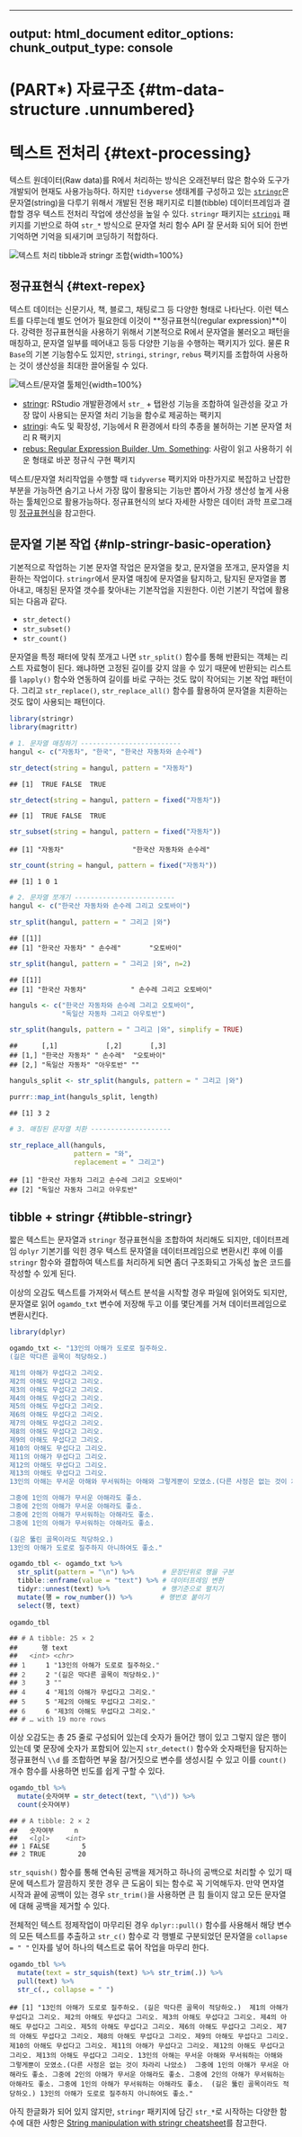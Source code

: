 
---
output: html_document
editor_options: 
  chunk_output_type: console
---



# (PART\*) 자료구조 {#tm-data-structure .unnumbered}

# 텍스트 전처리  {#text-processing}

텍스트 원데이터(Raw data)를 R에서 처리하는 방식은 오래전부터 많은 함수와 도구가
개발되어 현재도 사용가능하다. 하지만 `tidyverse` 생태계를 구성하고 있는 
[`stringr`](https://stringr.tidyverse.org/)은 문자열(string)을 
다루기 위해서 개발된 전용 패키지로 티블(tibble) 데이터프레임과 결합할 경우
텍스트 전처리 작업에 생산성을 높일 수 있다. `stringr` 패키지는 [`stringi`](https://cran.r-project.org/web/packages/stringi/index.html) 패키지를 
기반으로 하여 `str_*` 방식으로 문자열 처리 함수 API 잘 문서화 되어 되어 
한번 기억하면 기억을 되새기며 코딩하기 적합하다.

![텍스트 처리 `tibble`과 `stringr` 조합](images/text-manipulatin.png){width=100%}

## 정규표현식 {#text-repex}

텍스트 데이터는 신문기사, 책, 블로그, 채팅로그 등 다양한 형태로 나타난다. 이런 텍스트를 다루는데 별도 언어가 필요한데 
이것이 **정규표현식(regular expression)**이다. 강력한 정규표현식을 사용하기 위해서 기본적으로 R에서 문자열을 불러오고 패턴을 매칭하고,
문자열 일부를 떼어내고 등등 다양한 기능을 수행하는 팩키지가 있다. 물론 R `Base`의 기본 기능함수도 있지만, `stringi`, `stringr`, `rebus` 팩키지를 조합하여 
사용하는 것이 생산성을 최대한 끌어올릴 수 있다.


![텍스트/문자열 툴체인](images/stringr-regex.png){width=100%}


- [stringr](https://github.com/tidyverse/stringr): RStudio 개발환경에서 `str_` + 탭완성 기능을 조합하여 일관성을 갖고 가장 많이 사용되는 문자열 처리 기능을 함수로 제공하는 팩키지
- [stringi](https://github.com/gagolews/stringi): 속도 및 확장성, 기능에서 R 환경에서 타의 추종을 불허하는 기본 문자열 처리 R 팩키지
- [rebus: Regular Expression Builder, Um, Something](https://github.com/richierocks/rebus): 사람이 읽고 사용하기 쉬운 형태로 바꾼 정규식 구현 팩키지


텍스트/문자열 처리작업을 수행할 때 `tidyverse` 팩키지와 마찬가지로 복잡하고 난잡한 부분을 가능하면 숨기고 나서 
가장 많이 활용되는 기능만 뽑아서 가장 생산성 높게 사용하는 툴체인으로 활용가능하다.
정규표현식의 보다 자세한 사항은 데이터 과학 프로그래밍 [정규표현식](https://r2bit.com/book_programming/regex.html)을 참고한다.

## 문자열 기본 작업 {#nlp-stringr-basic-operation}

기본적으로 작업하는 기본 문자열 작업은 문자열을 찾고, 문자열을 쪼개고, 문자열을 치환하는 작업이다.
`stringr`에서 문자열 매칭에 문자열을 탐지하고, 탐지된 문자열을 뽑아내고, 매칭된 문자열 갯수를 찾아내는 기본작업을 지원한다.
이런 기본기 작업에 활용되는 다음과 같다.

- `str_detect()`
- `str_subset()`
- `str_count()`

문자열을 특정 패터에 맞춰 쪼개고 나면 `str_split()` 함수를 통해 반환되는 객체는 리스트 자료형이 된다. 왜냐하면 고정된 길이를 갖지 않을 수 있기 때문에
반환되는 리스트를 `lapply()` 함수와 연동하여 길이를 바로 구하는 것도 많이 작어되는 기본 작업 패턴이다. 
그리고 `str_replace()`, `str_replace_all()` 함수를 활용하여 문자열을 치환하는 것도 많이 사용되는 패턴이다.


```r
library(stringr)
library(magrittr)

# 1. 문자열 매칭하기 -------------------------
hangul <- c("자동차", "한국", "한국산 자동차와 손수레")

str_detect(string = hangul, pattern = "자동차")
```

<pre class="r-output"><code>## [1]  TRUE FALSE  TRUE
</code></pre>

```r
str_detect(string = hangul, pattern = fixed("자동차"))
```

<pre class="r-output"><code>## [1]  TRUE FALSE  TRUE
</code></pre>

```r
str_subset(string = hangul, pattern = fixed("자동차"))
```

<pre class="r-output"><code>## [1] "자동차"                 "한국산 자동차와 손수레"
</code></pre>

```r
str_count(string = hangul, pattern = fixed("자동차"))
```

<pre class="r-output"><code>## [1] 1 0 1
</code></pre>

```r
# 2. 문자열 쪼개기 -------------------------
hangul <- c("한국산 자동차와 손수레 그리고 오토바이")

str_split(hangul, pattern = " 그리고 |와")
```

<pre class="r-output"><code>## [[1]]
## [1] "한국산 자동차" " 손수레"       "오토바이"
</code></pre>

```r
str_split(hangul, pattern = " 그리고 |와", n=2)
```

<pre class="r-output"><code>## [[1]]
## [1] "한국산 자동차"           " 손수레 그리고 오토바이"
</code></pre>

```r
hanguls <- c("한국산 자동차와 손수레 그리고 오토바이",
             "독일산 자동차 그리고 아우토반")

str_split(hanguls, pattern = " 그리고 |와", simplify = TRUE)
```

<pre class="r-output"><code>##      [,1]            [,2]       [,3]      
## [1,] "한국산 자동차" " 손수레"  "오토바이"
## [2,] "독일산 자동차" "아우토반" ""
</code></pre>

```r
hanguls_split <- str_split(hanguls, pattern = " 그리고 |와")

purrr::map_int(hanguls_split, length)
```

<pre class="r-output"><code>## [1] 3 2
</code></pre>

```r
# 3. 매칭된 문자열 치환 --------------------

str_replace_all(hanguls,
                pattern = "와",
                replacement = " 그리고")
```

<pre class="r-output"><code>## [1] "한국산 자동차 그리고 손수레 그리고 오토바이"
## [2] "독일산 자동차 그리고 아우토반"
</code></pre>

## tibble + stringr {#tibble-stringr}

짧은 텍스트는 문자열과 `stringr` 정규표현식을 조합하여 처리해도 되지만,
데이터프레임 `dplyr` 기본기를 익힌 경우 텍스트 문자열을 데이터프레임으로 
변환시킨 후에 이를 `stringr` 함수와 결합하여 텍스트를 처리하게 되면 
좀더 구조화되고 가독성 높은 코드를 작성할 수 있게 된다.

이상의 오감도 텍스트를 가져와서 텍스트 분석을 시작할 경우 파일에 읽어와도 되지만,
문자열로 읽어 `ogamdo_txt` 변수에 저장해 두고 이를 몇단계를 거쳐 데이터프레임으로 
변환시킨다.


```r
library(dplyr)

ogamdo_txt <- "13인의 아해가 도로로 질주하오.
(길은 막다른 골목이 적당하오.)

제1의 아해가 무섭다고 그리오.
제2의 아해도 무섭다고 그리오.
제3의 아해도 무섭다고 그리오.
제4의 아해도 무섭다고 그리오.
제5의 아해도 무섭다고 그리오.
제6의 아해도 무섭다고 그리오.
제7의 아해도 무섭다고 그리오.
제8의 아해도 무섭다고 그리오.
제9의 아해도 무섭다고 그리오.
제10의 아해도 무섭다고 그리오.
제11의 아해가 무섭다고 그리오.
제12의 아해도 무섭다고 그리오.
제13의 아해도 무섭다고 그리오.
13인의 아해는 무서운 아해와 무서워하는 아해와 그렇게뿐이 모였소.(다른 사정은 없는 것이 차라리 나았소)

그중에 1인의 아해가 무서운 아해라도 좋소.
그중에 2인의 아해가 무서운 아해라도 좋소.
그중에 2인의 아해가 무서워하는 아해라도 좋소.
그중에 1인의 아해가 무서워하는 아해라도 좋소.

(길은 뚫린 골목이라도 적당하오.)
13인의 아해가 도로로 질주하지 아니하여도 좋소."

ogamdo_tbl <- ogamdo_txt %>% 
  str_split(pattern = "\n") %>%       # 문장단위로 행을 구분
  tibble::enframe(value = "text") %>% # 데이터프레임 변환
  tidyr::unnest(text) %>%             # 행기준으로 펼치기
  mutate(행 = row_number()) %>%       # 행번호 붙이기
  select(행, text)
  
ogamdo_tbl
```

<pre class="r-output"><code>## <span style='color: #555555;'># A tibble: 25 × 2</span>
##      행 text                            
##   <span style='color: #555555; font-style: italic;'>&lt;int&gt;</span> <span style='color: #555555; font-style: italic;'>&lt;chr&gt;</span>                           
## <span style='color: #555555;'>1</span>     1 <span style='color: #555555;'>"</span>13인의 아해가 도로로 질주하오.<span style='color: #555555;'>"</span>
## <span style='color: #555555;'>2</span>     2 <span style='color: #555555;'>"</span>(길은 막다른 골목이 적당하오.)<span style='color: #555555;'>"</span>
## <span style='color: #555555;'>3</span>     3 <span style='color: #555555;'>""</span>                              
## <span style='color: #555555;'>4</span>     4 <span style='color: #555555;'>"</span>제1의 아해가 무섭다고 그리오.<span style='color: #555555;'>"</span> 
## <span style='color: #555555;'>5</span>     5 <span style='color: #555555;'>"</span>제2의 아해도 무섭다고 그리오.<span style='color: #555555;'>"</span> 
## <span style='color: #555555;'>6</span>     6 <span style='color: #555555;'>"</span>제3의 아해도 무섭다고 그리오.<span style='color: #555555;'>"</span> 
## <span style='color: #555555;'># … with 19 more rows</span>
</code></pre>


이상 오감도는 총 25 줄로 구성되어 있는데 숫자가 들어간 행이 있고 그렇지 않은 행이 있는데
몇 문장에 숫자가 포함되어 있는지 `str_detect()` 함수와 숫자패턴을 탐지하는 정규표현식
`\\d` 를 조합하면 부울 참/거짓으로 변수를 생성시킬 수 있고 이를 `count()` 개수 함수를 
사용하면 빈도를 쉽게 구할 수 있다.


```r
ogamdo_tbl %>% 
  mutate(숫자여부 = str_detect(text, "\\d")) %>% 
  count(숫자여부)
```

<pre class="r-output"><code>## <span style='color: #555555;'># A tibble: 2 × 2</span>
##   숫자여부     n
##   <span style='color: #555555; font-style: italic;'>&lt;lgl&gt;</span>    <span style='color: #555555; font-style: italic;'>&lt;int&gt;</span>
## <span style='color: #555555;'>1</span> FALSE        5
## <span style='color: #555555;'>2</span> TRUE        20
</code></pre>

`str_squish()` 함수를 통해 연속된 공백을 제거하고 하나의 공백으로 처리할 수 
있기 때문에 텍스트가 깔끔하지 못한 경우 큰 도움이 되는 함수로 꼭 기억해두자.
만약 면자열 시작과 끝에 공백이 있는 경우 `str_trim()`을 사용하면 큰 힘 들이지 않고 
모든 문자열에 대해 공백을 제거할 수 있다.

전체적인 텍스트 정제작업이 마무리된 경우 `dplyr::pull()` 함수를 사용해서 해당
변수의 모든 텍스트를 추출하고 `str_c()` 함수로 각 행별로 구분되었던 문자열을
`collapse = " "` 인자를 넣어 하나의 텍스트로 묶어 작업을 마무리 한다.


```r
ogamdo_tbl %>% 
  mutate(text = str_squish(text) %>% str_trim(.)) %>% 
  pull(text) %>% 
  str_c(., collapse = " ")
```

<pre class="r-output"><code>## [1] "13인의 아해가 도로로 질주하오. (길은 막다른 골목이 적당하오.)  제1의 아해가 무섭다고 그리오. 제2의 아해도 무섭다고 그리오. 제3의 아해도 무섭다고 그리오. 제4의 아해도 무섭다고 그리오. 제5의 아해도 무섭다고 그리오. 제6의 아해도 무섭다고 그리오. 제7의 아해도 무섭다고 그리오. 제8의 아해도 무섭다고 그리오. 제9의 아해도 무섭다고 그리오. 제10의 아해도 무섭다고 그리오. 제11의 아해가 무섭다고 그리오. 제12의 아해도 무섭다고 그리오. 제13의 아해도 무섭다고 그리오. 13인의 아해는 무서운 아해와 무서워하는 아해와 그렇게뿐이 모였소.(다른 사정은 없는 것이 차라리 나았소)  그중에 1인의 아해가 무서운 아해라도 좋소. 그중에 2인의 아해가 무서운 아해라도 좋소. 그중에 2인의 아해가 무서워하는 아해라도 좋소. 그중에 1인의 아해가 무서워하는 아해라도 좋소.  (길은 뚫린 골목이라도 적당하오.) 13인의 아해가 도로로 질주하지 아니하여도 좋소."
</code></pre>

아직 한글화가 되어 있지 않지만, `stringr` 패키지에 담긴 `str_*`로 시작하는 다양한 함수에 대한 사항은 [String manipulation with stringr cheatsheet](https://raw.githubusercontent.com/rstudio/cheatsheets/main/strings.pdf)를 참고한다.





